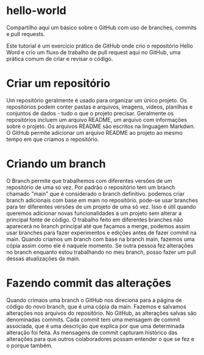 # hello-world
Compartilho aqui um básico sobre o GitHub com uso de branches, commits e pull requests.

Este tutorial é um exercicio prático de GitHub onde crio o repositório Hello Word e crio um fluxo de trabalho de pull request aqui no GitHub, uma prática comum de criar e revisar o código.

# Criar um repositório
  Um repositório geralmente é usado para organizar um único projeto. Os repositórios podem conter pastas e arquivos, imagens, vídeos, planilhas e conjuntos de dados - tudo o que o projeto precisar. Geralmente os repositórios incluem um arquivo README, um arquivo com informações sobre o projeto. Os arquivos README são escritos na linguagem Markdwn. O GitHub permite adicionar um arquivo README ao projeto ao mesmo tempo em que criamos o repositório.
  
# Criando um branch
  O Branch permite que trabalhemos com diferentes versões de um repositório de uma só vez.
  Por padrão o repositório tem um branch chamado "main" que é considerado o branch definitivo. podemos criar branch adicionais com base em main no repositório. pode-se usar branches para ter diferentes versões de um projeto de uma só vez. Isso é útil quando queremos adicionar novas funcionalidades a um projeto sem alterar a principal fonte de código. O trabalho feito em diferentes branches não aparecerá no branch principal até que façamos a merge, podemos assim usar branches para fazer experimentos e edições antes de fazer commit na main.
  Quando criamos um branch com base na branch main, fazemos uma cópia assim como ele é naquele momento. Se outra pessoa fez alterações no branch enquanto estou trabalhando no meu branch, posso fazer um pull dessas atualizações da main.
  
# Fazendo commit das alterações
  Quando crimaos uma branch o GitHub nos direciona para a página de código do novo branch, que é uma cópia da main.
  Fazemos e salvamos alterações nos arquivos do repositório. No GitHub, as alterações salvas são denominadas commits. Cada commit tem uma mensagem de commit associada, que é uma descrição que explica por que uma determinada alteração foi feita. As mensagens de commit capturam histórico das alterações para que outros colaboradores possam entender o que se fez e o porque também.
